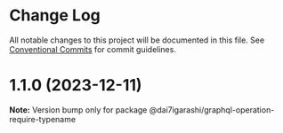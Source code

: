 # Change Log

All notable changes to this project will be documented in this file.
See [Conventional Commits](https://conventionalcommits.org) for commit guidelines.

# 1.1.0 (2023-12-11)

**Note:** Version bump only for package @dai7igarashi/graphql-operation-require-typename
